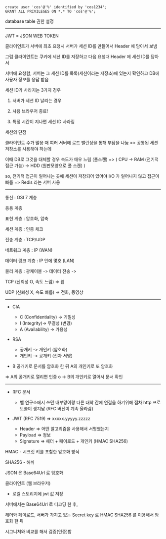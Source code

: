 ```
create user 'cos'@'%' identified by 'cos1234';
GRANT ALL PRIVILEGES ON *.* TO 'cos'@'%';
```
database table 권한 설정 

-------------------------------------------------------
JWT = JSON WEB TOKEN

클라이언트가 서버에 최초 요청시 서버가 세션 ID를 만들어서 Header 에 담아서 보냄

그럼 클라이언트는 쿠키에 세션 ID를 저장하고 다음 요청때 Header 에 세션 ID를 담아서

서버에 요청함, 서버는 그 세션 ID를 목록(세션이라는 저장소)에 있는지 확인하고 DB에 사용자 정보를 응답 받음

세션 ID가 사라지는 3가지 경우

1. 서버가 세션 ID 날리는 경우

2. 사용 브라우저 종료!

3. 특정 시간이 지나면 세션 ID 사라짐

세션의 단점

클라이언트 수가 많읗 때 여러 서버에 로드 밸런싱을 통해 부담을 나눔 => 공통된 세션 저장소를 사용해야 하는데

이때 DB로 그것을 대체할 경우 속도가 매우 느림 (풀스캔) => ( CPU -> RAM (전기적 접근 가능) -> HDD (원판모양으로 풀 스캔) )

so, 전기적 접근이 일어나는 곳에 세션이 저장되어 있어야 I/O 가 일어나지 않고 접근이 빠름 => Redis 라는 서버 사용

------------------------------------------------------------------------

통신 : OSI 7 계층

응용 계층

표현 계층 : 암호화, 압축

세션 계층 : 인증 체크

전송 계층 : TCP/UDP

네트워크 계층 : IP (WAN)

데이터 링크 계층 : IP 안에 몇호 (LAN)

물리 계층 : 광케이블     -> 데이터 전송 ->

TCP (신뢰성 O, 속도 느림) => 웹

UDP (신뢰성 X, 속도 빠름) => 전화, 동영상

------------------------------------------------------------------------------
- CIA
    - C (Confidentiality) -> 기밀성
    - I (Integrity)-> 무결성 (변경)
    - A (Availability) -> 가용성


- RSA
    - 공개키 -> 개인키 (암호화)
    - 개인키 -> 공개키 (전자 서명)


- B 공개키로 문서를 암호화 한 뒤 A의 개인키로 또 암호화

=> A의 공개키로 열리면 인증 o -> B의 개인키로 열어서 문서 확인

-----------------------------------------------------------------

- RFC 문서
    - 벨 연구소에서 쓰던 내부망이랑 다른 대학 간에 연결을 하기위해 점차 http 프로토콜이 생겨남 (RFC 버전이 계속 올라감)

- JWT (RFC 7519) => xxxxx.yyyyy.zzzzz
    - Header => 어떤 알고리즘을 사용해서 서명했는지
    - Payload => 정보
    - Signature => 헤더 + 페이로드 + 개인키 (HMAC SHA256)

HMAC - 시크릿 키를 포함한 암호화 방식

SHA256 - 해쉬

JSON 은 Base64Url 로 암호화

클라이언트 (웹 브라우저)

- 로컬 스토리지에 jwt 값 저장

서버에서는 Base64Url 로 디코딩 한 후,

헤더와 페이로드, 서버가 가지고 있는 Secret key 로 HMAC SHA256 를 이용해서 암호화 한 뒤

시그니처와 비교를 해서 검증(인증)함
